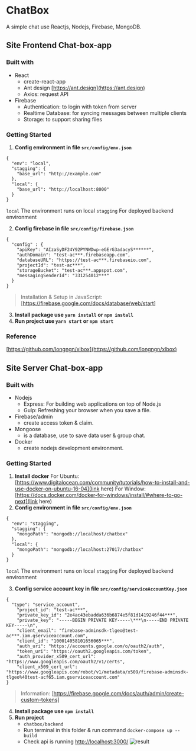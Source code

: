 # ChatBox
A simple chat use Reactjs, Nodejs, Firebase, MongoDB.

## Site Frontend Chat-box-app

### Built with

* React
    * create-react-app
    * Ant design [https://ant.design](https://ant.design)
    * Axios: request API
* Firebase
    * Authentication: to login with token from server
    * Realtime Database: for syncing messages between multiple clients
    * Storage: to support sharing files

### Getting Started
1. **Config environment in file `src/config/env.json`**
```
{
  "env": "local",
  "stagging": {
    "base_url": "http://example.com"
  },
  "local": {
    "base_url": "http://localhost:8000"
  }
}
```
`local` The environment runs on local
`stagging` For deployed backend environment

2. **Config firebase in file `src/config/firebase.json`**
```
{
  "config" : {
    "apiKey": "AIzaSyDF24Y92PYNWDwp-eGErG3adacyS******",
    "authDomain": "test-ac***.firebaseapp.com",
    "databaseURL": "https://test-ac***.firebaseio.com",
    "projectId": "test-ac***",
    "storageBucket": "test-ac***.appspot.com",
    "messagingSenderId": "331254012***"
  }
}
```
> Installation & Setup in JavaScript: [https://firebase.google.com/docs/database/web/start]

3. **Install package use `yarn install` or `npm install`**
4. **Run project use `yarn start` or `npm start`**

### Reference

[https://github.com/longngn/xlbox](https://github.com/longngn/xlbox)

## Site Server Chat-box-app

### Built with

* Nodejs
    * Express: For building web applications on top of Node.js
    * Gulp: Refreshing your browser when you save a file.
* Firebase/admin
    * create access token & claim.
* Mongoose
    * is a database, use to save data user & group chat.
* Docker
    * create nodejs development environment.

### Getting Started
1. **Install docker**
For Ubuntu: [https://www.digitalocean.com/community/tutorials/how-to-install-and-use-docker-on-ubuntu-16-04](link here)
For Window: [https://docs.docker.com/docker-for-windows/install/#where-to-go-next](link here)
2. **Config environment in file `src/config/env.json`**
```
{
  "env": "stagging",
  "stagging": {
    "mongoPath": "mongodb://localhost/chatbox"
  },
  "local": {
    "mongoPath": "mongodb://localhost:27017/chatbox"
  }
}
```
`local` The environment runs on local
`stagging` For deployed backend environment

3. **Config service account key in file `src/config/serviceAccountKey.json`**
```
{
  "type": "service_account",
    "project_id": "test-ac***",
    "private_key_id": "2e4ac43ebadda636b6874e5f81d1419246f44***",
    "private_key": "-----BEGIN PRIVATE KEY-----\***\n-----END PRIVATE KEY-----\n",
    "client_email": "firebase-adminsdk-tlgeo@test-ac***.iam.gserviceaccount.com",
    "client_id": "100014058101656065***",
    "auth_uri": "https://accounts.google.com/o/oauth2/auth",
    "token_uri": "https://oauth2.googleapis.com/token",
    "auth_provider_x509_cert_url": "https://www.googleapis.com/oauth2/v1/certs",
    "client_x509_cert_url": "https://www.googleapis.com/robot/v1/metadata/x509/firebase-adminsdk-tlgeo%40test-acf65.iam.gserviceaccount.com"
}
```
> Information: [https://firebase.google.com/docs/auth/admin/create-custom-tokens]

4. **Install package use `npm install`**
5. **Run project**
    * `chatbox/backend`
    * Run terminal in this folder & run command `docker-compose up --build`
    * Check api is running [http://localhost:3000/](http://localhost:3000)
![result](https://firebasestorage.googleapis.com/v0/b/test-acf65.appspot.com/o/message%2F5beeeb92f17ea60008ee9c26%2F5beeeb26f17ea60008ee9c24%2Fcjok8beh90000305mwy5yidmm-Screenshot%20from%202018-11-16%2023-19-33.png?alt=media&token=d9f208aa-3df9-4970-a710-2bd4a911a35f)


